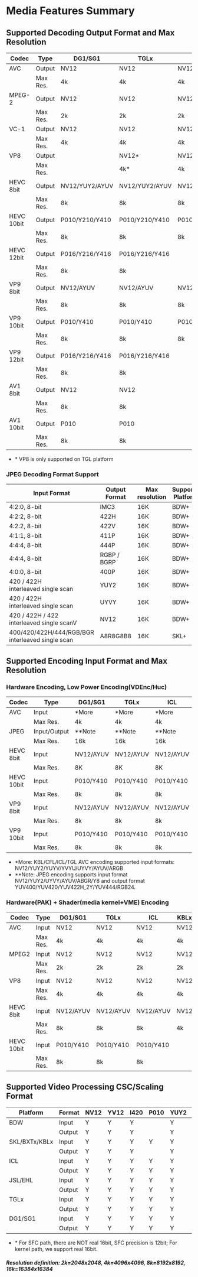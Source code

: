 # Media Features Summary

## Supported Decoding Output Format and Max Resolution

| Codec      | Type     | DG1/SG1        | TGLx           | ICL            | KBLx | BXTx | SKL  | BDW  |
|------------|----------|----------------|----------------|----------------|------|------|------|------|
| AVC        | Output   | NV12           | NV12           | NV12           | NV12 | NV12 | NV12 | NV12 |
|            | Max Res. | 4k             | 4k             | 4k             | 4k   | 4k   | 4k   | 4k   |
| MPEG-2     | Output   | NV12           | NV12           | NV12           | NV12 | NV12 | NV12 | NV12 |
|            | Max Res. | 2k             | 2k             | 2k             | 2k   | 2k   | 2k   | 2k   |
| VC-1       | Output   | NV12           | NV12           | NV12           | NV12 | NV12 | NV12 | NV12 |
|            | Max Res. | 4k             | 4k             | 4k             | 4k   | 4k   | 4k   | 4k   |
| VP8        | Output   |                | NV12*          | NV12           | NV12 | NV12 | NV12 | NV12 |
|            | Max Res. |                | 4k*            | 4k             | 4k   | 4k   | 4k   | 4k   |
| HEVC 8bit  | Output   | NV12/YUY2/AYUV | NV12/YUY2/AYUV | NV12/YUY2/AYUV | NV12 | NV12 | NV12 |      |
|            | Max Res. | 8k             | 8k             | 8k             | 8k   | 8k   | 8k   |      |
| HEVC 10bit | Output   | P010/Y210/Y410 | P010/Y210/Y410 | P010/Y210/Y410 | P010 | P010 |      |      |
|            | Max Res. | 8k             | 8k             | 8k             | 8k   | 8k   |      |      |
| HEVC 12bit | Output   | P016/Y216/Y416 | P016/Y216/Y416 |                |      |      |      |      |
|            | Max Res. | 8k             | 8k             |                |      |      |      |      |
| VP9 8bit   | Output   | NV12/AYUV      | NV12/AYUV      | NV12/AYUV      | NV12 | NV12 |      |      |
|            | Max Res. | 8k             | 8k             | 8k             | 8k   | 4k   |      |      |
| VP9 10bit  | Output   | P010/Y410      | P010/Y410      | P010/Y410      | P010 |      |      |      |
|            | Max Res. | 8k             | 8k             | 8k             | 8k   |      |      |      |
| VP9 12bit  | Output   | P016/Y216/Y416 | P016/Y216/Y416 |                |      |      |      |      |
|            | Max Res. | 8k             | 8k             |                |      |      |      |      |
| AV1 8bit   | Output   | NV12           | NV12           |                |      |      |      |      |
|            | Max Res. | 8k             | 8k             |                |      |      |      |      |
| AV1 10bit  | Output   | P010           | P010           |                |      |      |      |      |
|            | Max Res. | 8k             | 8k             |

- \* VP8 is only supported on TGL platform

### JPEG Decoding Format Support
| Input Format                                         | Output Format | Max resolution | Supported Platforms |
|------------------------------------------------------|---------------|----------------|---------------------|
| 4:2:0, 8-bit                                         | IMC3          | 16K            | BDW+                |
| 4:2:2, 8-bit                                         | 422H          | 16K            | BDW+                |
| 4:2:2, 8-bit                                         | 422V          | 16K            | BDW+                |
| 4:1:1, 8-bit                                         | 411P          | 16K            | BDW+                |
| 4:4:4, 8-bit                                         | 444P          | 16K            | BDW+                |
| 4:4:4, 8-bit                                         | RGBP / BGRP   | 16K            | BDW+                |
| 4:0:0, 8-bit                                         | 400P          | 16K            | BDW+                |
| 420 / 422H<br/>interleaved single scan               | YUY2          | 16K            | BDW+                |
| 420 / 422H<br/>interleaved single scan               | UYVY          | 16K            | BDW+                |
| 420 / 422H / 422<br/>interleaved single scanV        | NV12          | 16K            | BDW+                |
| 400/420/422H/444/RGB/BGR<br/>interleaved single scan | A8R8G8B8      | 16K            | SKL+                |

## Supported Encoding Input Format and Max Resolution

### Hardware Encoding, Low Power Encoding(VDEnc/Huc)

| Codec      | Type         | DG1/SG1   | TGLx      | ICL       | KBLx   | BXTx   | SKL    | BDW |
|------------|--------------|-----------|-----------|-----------|--------|--------|--------|-----|
| AVC        | Input        | *More     | *More     | *More     | *More  | NV12   | NV12   |     |
|            | Max Res.     | 4k        | 4k        | 4k        | 4k     | 4k     | 4k     |     |
| JPEG       | Input/Output | **Note    | **Note    | **Note    | **Note | **Note | **Note |     |
|            | Max Res.     | 16k       | 16k       | 16k       | 16k    | 16k    | 16k    |     |
| HEVC 8bit  | Input        | NV12/AYUV | NV12/AYUV | NV12/AYUV |        |        |        |     |
|            | Max Res.     | 8K        | 8K        | 8K        |        |        |        |     |
| HEVC 10bit | Input        | P010/Y410 | P010/Y410 | P010/Y410 |        |        |        |     |
|            | Max Res.     | 8k        | 8k        | 8k        |        |        |        |     |
| VP9 8bit   | Input        | NV12/AYUV | NV12/AYUV | NV12/AYUV |        |        |        |     |
|            | Max Res.     | 8k        | 8k        | 8k        |        |        |        |     |
| VP9 10bit  | Input        | P010/Y410 | P010/Y410 | P010/Y410 |        |        |        |     |
|            | Max Res.     | 8k        | 8k        | 8k        |

- \*More: KBL/CFL/ICL/TGL AVC encoding supported input formats: NV12/YUY2/YUYV/YVYU/UYVY/AYUV/ARGB
- \**Note: JPEG encoding supports input format NV12/YUY2/UYVY/AYUV/ABGR/Y8 and output format YUV400/YUV420/YUV422H_2Y/YUV444/RGB24.


### Hardware(PAK) + Shader(media kernel+VME) Encoding

| Codec      | Type     | DG1/SG1   | TGLx      | ICL       | KBLx | BXTx | SKL  | BDW  |
|------------|----------|-----------|-----------|-----------|------|------|------|------|
| AVC        | Input    | NV12      | NV12      | NV12      | NV12 | NV12 | NV12 | NV12 |
|            | Max Res. | 4k        | 4k        | 4k        | 4k   | 4k   | 4k   | 4k   |
| MPEG2      | Input    | NV12      | NV12      | NV12      | NV12 |      | NV12 | NV12 |
|            | Max Res. | 2k        | 2k        | 2k        | 2k   |      | 2k   | 2k   |
| VP8        | Input    | NV12      | NV12      | NV12      | NV12 |      |      |      |
|            | Max Res. | 4k        | 4k        | 4k        | 4k   |      |      |      |
| HEVC 8bit  | Input    | NV12/AYUV | NV12/AYUV | NV12/AYUV | NV12 | NV12 | NV12 |      |
|            | Max Res. | 8k        | 8k        | 8k        | 4k   | 4k   | 4k   |      |
| HEVC 10bit | Input    | P010/Y410 | P010/Y410 | P010/Y410 |      |      |      |      |
|            | Max Res. | 8k        | 8k        | 8k        |

## Supported Video Processing CSC/Scaling Format

| Platform      | Format | NV12 | YV12 | I420 | P010 | YUY2 | UYVY | Y210 | AYUV | Y410 | P016* | Y216* | Y416* |
|---------------|--------|------|------|------|------|------|------|------|------|------|-------|-------|-------|
| BDW           | Input  | Y    | Y    | Y    |      | Y    |      |      |      |      |       |       |       |
|               | Output | Y    | Y    | Y    |      | Y    |      |      |      |      |       |       |       |
| SKL/BXTx/KBLx | Input  | Y    | Y    | Y    | Y    | Y    |      |      |      |      |       |       |       |
|               | Output | Y    | Y    | Y    |      | Y    |      |      |      |      |       |       |       |
| ICL           | Input  | Y    | Y    | Y    | Y    | Y    | Y    | Y    | Y    | Y    |       |       |       |
|               | Output | Y    | Y    | Y    | Y    | Y    |      | Y    | Y    | Y    |       |       |       |
| JSL/EHL       | Input  | Y    | Y    | Y    | Y    | Y    | Y    | Y    | Y    | Y    |       |       |       |
|               | Output | Y    | Y    | Y    | Y    | Y    |      | Y    | Y    | Y    |       |       |       |
| TGLx          | Input  | Y    | Y    | Y    | Y    | Y    | Y    | Y    | Y    | Y    | Y     | Y     | Y     |
|               | Output | Y    | Y    | Y    | Y    | Y    |      | Y    | Y    | Y    | Y     | Y     | Y     |
| DG1/SG1       | Input  | Y    | Y    | Y    | Y    | Y    | Y    | Y    | Y    | Y    | Y     | Y     | Y     |
|               | Output | Y    | Y    | Y    | Y    | Y    |      | Y    | Y    | Y    | Y     | Y     |

* \* For SFC path, there are NOT real 16bit, SFC precision is 12bit; For kernel path, we support real 16bit.

##### Resolution definition: 2k=2048x2048, 4k=4096x4096, 8k=8192x8192, 16k=16384x16384